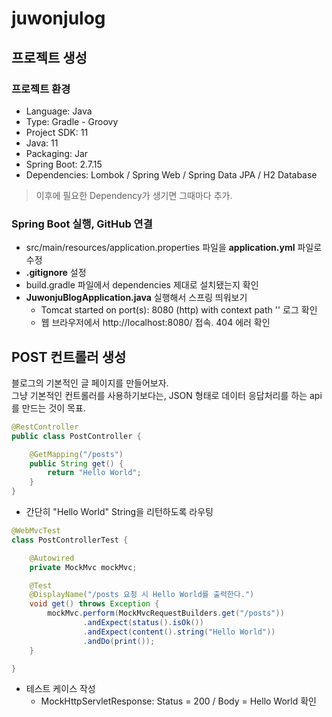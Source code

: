 # juwonjulog



## 프로젝트 생성

### 프로젝트 환경

- Language: Java
- Type: Gradle - Groovy
- Project SDK: 11
- Java: 11
- Packaging: Jar
- Spring Boot: 2.7.15
- Dependencies: Lombok / Spring Web / Spring Data JPA / H2 Database

> 이후에 필요한 Dependency가 생기면 그때마다 추가.

### Spring Boot 실행, GitHub 연결

- src/main/resources/application.properties 파일을 **application.yml** 파일로 수정
- **.gitignore** 설정
- build.gradle 파일에서 dependencies 제대로 설치됐는지 확인
- **JuwonjuBlogApplication.java** 실행해서 스프링 띄워보기
    - Tomcat started on port(s): 8080 (http) with context path '' 로그 확인
    - 웹 브라우저에서 http://localhost:8080/ 접속. 404 에러 확인



## POST 컨트롤러 생성

블로그의 기본적인 글 페이지를 만들어보자.  
그냥 기본적인 컨트롤러를 사용하기보다는, JSON 형태로 데이터 응답처리를 하는 api를 만드는 것이 목표.

```java
@RestController
public class PostController {

    @GetMapping("/posts")
    public String get() {
        return "Hello World";
    }
}
```

- 간단히 "Hello World" String을 리턴하도록 라우팅

```java
@WebMvcTest
class PostControllerTest {

    @Autowired
    private MockMvc mockMvc;

    @Test
    @DisplayName("/posts 요청 시 Hello World를 출력한다.")
    void get() throws Exception {
        mockMvc.perform(MockMvcRequestBuilders.get("/posts"))
                .andExpect(status().isOk())
                .andExpect(content().string("Hello World"))
                .andDo(print());
    }

}
```

- 테스트 케이스 작성
    - MockHttpServletResponse: Status = 200 / Body = Hello World 확인
